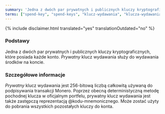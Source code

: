 ```yaml
---
summary: 'Jedna z dwóch par prywatnych i publicznych kluczy kryptograficznych, które posiada każde konto. *Prywatny* klucz wydawania służy do wydawania środków na koncie'
terms: ["spend-key", "spend-keys", "klucz-wydawania", "klucza-wydawania", "kluczem-wydawania", "kluczowi-wydawania"]
---
```


{% include disclaimer.html translated="yes" translationOutdated="no" %}

### Podstawy

Jedna z dwóch par prywatnych i publicznych kluczy kryptograficznych, które
posiada każde konto. *Prywatny* klucz wydawania służy do wydawania środków
na koncie.

### Szczegółowe informacje

*Prywatny* klucz wydawania jest 256-bitową liczbą całkowitą używaną do
podpisywania transakcji Monero. Poprzez obecną deterministyczną metodę
pochodnej klucza w oficjalnym portfelu, prywatny klucz wydawania jest także
zastępczą reprezentacją @kodu-mnemonicznego. Może zostać użyty do pobrania
wszystkich pozostałych kluczy do konta.
